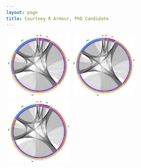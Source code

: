 ```yaml
---
layout: page
title: Courtney R Armour, PhD Candidate
---
```




<style>
.container {
  position: relative;
  width: 100%;
}

.image {
  display: block;
  width: 100%;
  height: auto;
}

.column {
  float: left;
  width: 33.33%;
  padding: 5px;
}

@media screen and (max-width: 500px) {
  .column {
    width: 100%;
  }
}
</style>

<div class="row"> 
  <div class="column">
  	  <div class="container">
        <img src="/content/images/circos.png" class="img-responsive" style="max-width:100%;height:auto;">
  	  </div>
   </div>
  <div class="column"> 
      <div class="container">
        <img src="/content/images/circos.png" class="img-responsive" style="max-width:100%;height:auto;">
  	  </div>
  </div>
  <div class="column">
    	<div class="container">
        <img src="/content/images/circos.png" class="img-responsive" style="max-width:100%;height:auto;">
   	  </div>
   </div>
</div>
